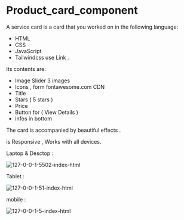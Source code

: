 # Product_card_component

A service card is a card that you worked on in the following language:
- HTML
- CSS
- JavaScript
- Tailwindcss use Link .

Its contents are:
- Image Slider 3 images 
- Icons , form fontawesome.com CDN
- Title
- Stars ( 5 stars )
- Price
- Button for ( View Details )
- infos in bottom

The card is accompanied by beautiful effects .

is Responsive , Works with all devices.

Laptop & Desctop :

![127-0-0-1-5502-index-html](https://github.com/Aziz-Samouh-Dev/Product_card_component/assets/58532150/7f330926-73ee-46a5-a28f-535f37955289)


Tablet :

![127-0-0-1-51-index-html](https://github.com/Aziz-Samouh-Dev/Product_card_component/assets/58532150/463b9a57-c9b6-441a-89a4-275c6d68c3a8)


mobile :

![127-0-0-1-5-index-html](https://github.com/Aziz-Samouh-Dev/Product_card_component/assets/58532150/b1197475-4deb-4f0c-a206-6d70e7ed414b)



